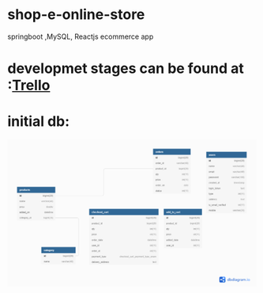 # shop-e-online-store
springboot ,MySQL, Reactjs ecommerce app

# developmet stages can be found at :[Trello](https://trello.com/b/eiQFP5Q2)
# initial db:
![initial db schema](https://github.com/gokintosh/shop-e-online-store/blob/main/Untitled.png?raw=true)




